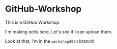 # GitHub-Workshop
This is a GitHub Workshop

I'm making edits here. Let's see if I can upload them. 

Look at that, I'm in the `workshop2024` branch!